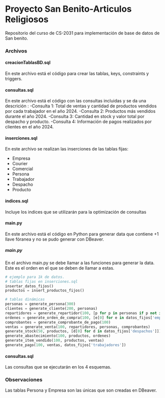 # Proyecto San Benito-Articulos Religiosos
Repositorio del curso de CS-2031 para implementación de base de datos de San benito.
### Archivos
#### creacionTablasBD.sql
En este archivo está el código para crear las tablas, keys, constraints y triggers.
#### consultas.sql
En este archivo está el código con las consultas incluidas y se da una descrición :
-Consulta 1: Total de ventas y cantidad de productos vendidos por cada trabajador en el año 2024.
-Consulta 2: Productos más vendidos durante el año 2024.
-Consulta 3: Cantidad en stock y valor total por despacho y producto.
-Consulta 4: Información de pagos realizados por clientes en el año 2024.

#### inserciones.sql
En este archivo se realizan las inserciones de las tablas fijas:
- Empresa
- Courier
- Comercial
- Persona
- Trabajador
- Despacho
- Producto
#### indices.sql
Incluye los indices que se utilizarán para la optimización de consultas
#### main.py

En este archivo está el código en Python para generar data que contiene +1 llave fóranea y no se pudo generar con DBeaver.


#####  main.py


En el archivo main.py se debe llamar a las funciones para generar la data. Este es el orden en el que se deben de llamar a estas.

```python
# ejemplo para 1k de datos.
# tablas fijas en inserciones.sql
insertar_datos_fijos()
productos = insert_productos_fijos()

# tablas dinámicas
personas = generate_persona(300)
clientes = generate_cliente(200, personas)          
repartidores = generate_repartidor(100, [p for p in personas if p not in clientes], [e[0] for e in datos_fijos['empresas'] if e[4] == 'Courier']) 
ordenes = generate_orden_de_compra(100, [e[0] for e in datos_fijos['empresas']], [d[0] for d in datos_fijos['despachos']])
comprobantes = generate_comprobante_de_pago(100) 
ventas = generate_venta(100, repartidores, personas, comprobantes)
generate_stock(50, productos, [d[0] for d in datos_fijos['despachos']])           
generate_abastecimiento(100, productos, ordenes)    
generate_item_vendido(100, productos, ventas)      
generate_pago(100, ventas, datos_fijos['trabajadores'])

```
#### consultas.sql

Las consultas que se ejecutarán en los 4 esquemas.

### Observaciones
Las tablas Persona y Empresa son las únicas que son creadas en DBeaver.
